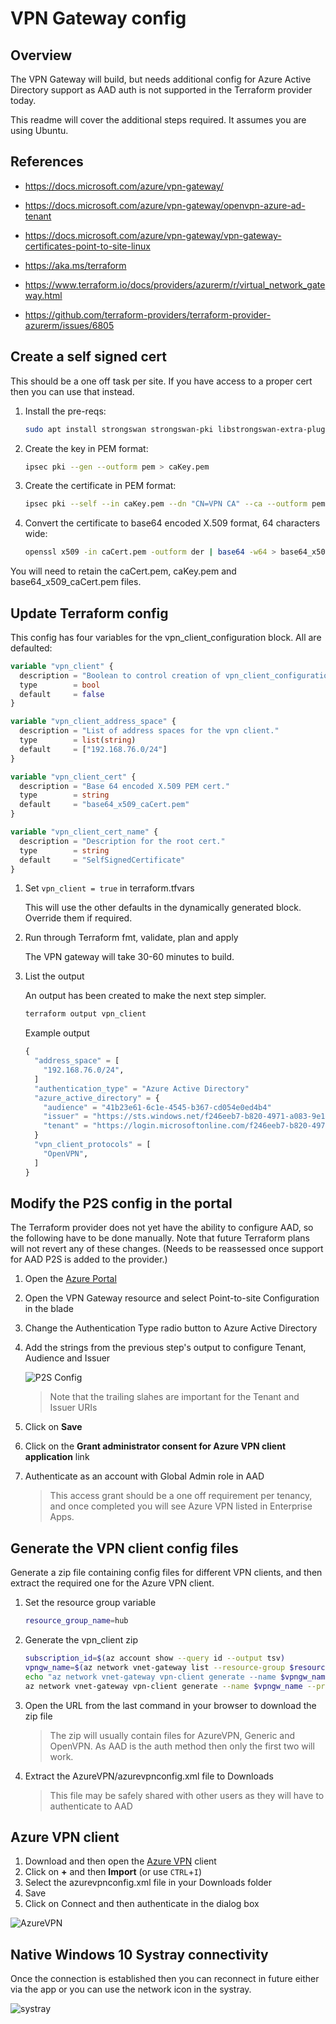 # VPN Gateway config

## Overview

The VPN Gateway will build, but needs additional config for Azure Active Directory support as AAD auth is not supported in the Terraform provider today.

This readme will cover the additional steps required. It assumes you are using Ubuntu.

## References

* <https://docs.microsoft.com/azure/vpn-gateway/>
* <https://docs.microsoft.com/azure/vpn-gateway/openvpn-azure-ad-tenant>
* <https://docs.microsoft.com/azure/vpn-gateway/vpn-gateway-certificates-point-to-site-linux>

* <https://aka.ms/terraform>
* <https://www.terraform.io/docs/providers/azurerm/r/virtual_network_gateway.html>
* <https://github.com/terraform-providers/terraform-provider-azurerm/issues/6805>

## Create a self signed cert

This should be a one off task per site. If you have access to a proper cert then you can use that instead.

1. Install the pre-reqs:

    ```bash
    sudo apt install strongswan strongswan-pki libstrongswan-extra-plugins
    ```

1. Create the key in PEM format:

    ```bash
    ipsec pki --gen --outform pem > caKey.pem
    ```

1. Create the certificate in PEM format:

    ```bash
    ipsec pki --self --in caKey.pem --dn "CN=VPN CA" --ca --outform pem > caCert.pem
    ```

1. Convert the certificate to base64 encoded X.509 format, 64 characters wide:

    ```bash
    openssl x509 -in caCert.pem -outform der | base64 -w64 > base64_x509_caCert.pem
    ```

You will need to retain the caCert.pem, caKey.pem and base64_x509_caCert.pem files.

## Update Terraform config

This config has four variables for the vpn_client_configuration block. All are defaulted:

```terraform
variable "vpn_client" {
  description = "Boolean to control creation of vpn_client_configuration block."
  type        = bool
  default     = false
}

variable "vpn_client_address_space" {
  description = "List of address spaces for the vpn client."
  type        = list(string)
  default     = ["192.168.76.0/24"]
}

variable "vpn_client_cert" {
  description = "Base 64 encoded X.509 PEM cert."
  type        = string
  default     = "base64_x509_caCert.pem"
}

variable "vpn_client_cert_name" {
  description = "Description for the root cert."
  type        = string
  default     = "SelfSignedCertificate"
}
```

1. Set `vpn_client = true` in terraform.tfvars

    This will use the other defaults in the dynamically generated block. Override them if required.

1. Run through Terraform fmt, validate, plan and apply

    The VPN gateway will take 30-60 minutes to build.

1. List the output

    An output has been created to make the next step simpler.

    ```bash
    terraform output vpn_client
    ```

    Example output

    ```terraform
    {
      "address_space" = [
        "192.168.76.0/24",
      ]
      "authentication_type" = "Azure Active Directory"
      "azure_active_directory" = {
        "audience" = "41b23e61-6c1e-4545-b367-cd054e0ed4b4"
        "issuer" = "https://sts.windows.net/f246eeb7-b820-4971-a083-9e100e084ed0/"
        "tenant" = "https://login.microsoftonline.com/f246eeb7-b820-4971-a083-9e100e084ed0/"
      }
      "vpn_client_protocols" = [
        "OpenVPN",
      ]
    }
    ```

## Modify the P2S config in the portal

The Terraform provider does not yet have the ability to configure AAD, so the following have to be done manually. Note that future Terraform plans will not revert any of these changes. (Needs to be reassessed once support for AAD P2S is added to the provider.)

1. Open the [Azure Portal](https://portal.azure.com)
1. Open the VPN Gateway resource and select Point-to-site Configuration in the blade
1. Change the Authentication Type radio button to Azure Active Directory
1. Add the strings from the previous step's output to configure Tenant, Audience and Issuer

    ![P2S Config](images/P2sConfig.png)

    > Note that the trailing slahes are important for the Tenant and Issuer URIs

1. Click on **Save**

1. Click on the **Grant administrator consent for Azure VPN client application** link
1. Authenticate as an account with Global Admin role in AAD

    > This access grant should be a one off requirement per tenancy, and once completed you will see Azure VPN listed in Enterprise Apps.

## Generate the VPN client config files

Generate a zip file containing config files for different VPN clients, and then extract the required one for the Azure VPN client.

1. Set the resource group variable

    ```bash
    resource_group_name=hub
    ```

1. Generate the vpn_client zip

    ```bash
    subscription_id=$(az account show --query id --output tsv)
    vpngw_name=$(az network vnet-gateway list --resource-group $resource_group_name --query "[0].name" --output tsv)
    echo "az network vnet-gateway vpn-client generate --name $vpngw_name --processor-architecture X86 --resource-group $resource_group_name --subscription $subscription_id --authentication-method EAPTLS --output tsv"
    az network vnet-gateway vpn-client generate --name $vpngw_name --processor-architecture X86 --resource-group $resource_group_name --subscription $subscription_id --authentication-method EAPTLS --output tsv
    ```

1. Open the URL from the last command in your browser to download the zip file

    > The zip will usually contain files for AzureVPN, Generic and OpenVPN. As AAD is the auth method then only the first two will work.

1. Extract the AzureVPN/azurevpnconfig.xml file to Downloads

    > This file may be safely shared with other users as they will have to authenticate to AAD

## Azure VPN client

1. Download and then open the [Azure VPN](https://go.microsoft.com/fwlink/?linkid=2117554) client
1. Click on **+** and then **Import** (or use `CTRL`+`I`)
1. Select the azurevpnconfig.xml file in your Downloads folder
1. Save
1. Click on Connect and then authenticate in the dialog box

![AzureVPN](images/AzureVPN.jpg)

## Native Windows 10 Systray connectivity

Once the connection is established then you can reconnect in future either via the app or you can use the network icon in the systray.

![systray](images/vpnInSystray.png)
